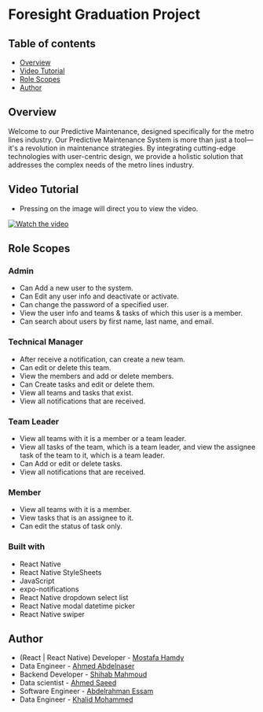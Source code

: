 # Foresight Graduation Project

## Table of contents

- [Overview](#overview)
- [Video Tutorial](#video_tutorial)
- [Role Scopes](#role_scopes)
- [Author](#author)

## Overview

Welcome to our Predictive Maintenance, designed specifically for the metro lines industry.
Our Predictive Maintenance System is more than just a tool—it's a revolution in maintenance strategies. By integrating cutting-edge technologies with user-centric design, we provide a holistic solution that addresses the complex needs of the metro lines industry.

## Video Tutorial
- Pressing on the image will direct you to view the video.

[![Watch the video](https://drive.google.com/uc?export=view&id=1KrkZZYJqjtI5UgIXHWttQo6wZJo3DXl8)](https://drive.google.com/file/d/1zbsmb2rrDzF10WsBtA50iiNZ-T3O1Kq_/view?usp=sharing)

## Role Scopes

### Admin

- Can Add a new user to the system.
- Can Edit any user info and deactivate or activate.
- Can change the password of a specified user.
- View the user info and teams & tasks of which this user is a member.
- Can search about users by first name, last name, and email.

### Technical Manager

- After receive a notification, can create a new team.
- Can edit or delete this team.
- View the members and add or delete members.
- Can Create tasks and edit or delete them.
- View all teams and tasks that exist.
- View all notifications that are received.

### Team Leader

- View all teams with it is a member or a team leader.
- View all tasks of the team, which is a team leader, and view the assignee task of the team to it, which is a team leader.
- Can Add or edit or delete tasks.
- View all notifications that are received.

### Member

- View all teams with it is a member.
- View tasks that is an assignee to it.
- Can edit the status of task only.

### Built with

- React Native
- React Native StyleSheets
- JavaScript
- expo-notifications
- React Native dropdown select list
- React Native modal datetime picker
- React Native swiper

## Author

- (React | React Native) Developer - [Mostafa Hamdy](https://www.linkedin.com/in/mostafa-7amdy/)
- Data Engineer - [Ahmed Abdelnaser](https://www.linkedin.com/in/ahmed-abdelnasser-sayed)
- Backend Developer - [Shihab Mahmoud](https://www.linkedin.com/in/shihab-mahmoud-20a98b1b9/)
- Data scientist - [Ahmed Saeed](https://www.linkedin.com/in/ahmed-saeed-436124216/)
- Software Engineer - [Abdelrahman Essam](https://eg.linkedin.com/in/abdelrahman-essam-4bb756252)
- Data Engineer - [Khalid Mohammed](https://www.linkedin.com/in/khalid-mohammed-763ba019b/)
